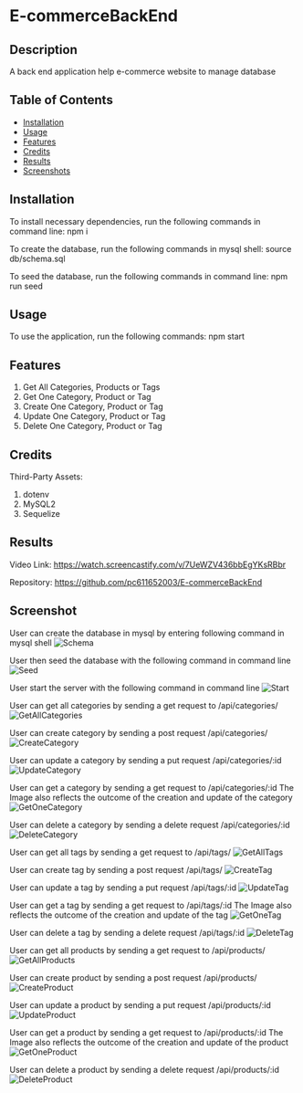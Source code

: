 # E-commerceBackEnd

## Description

A back end application help e-commerce website to manage database

## Table of Contents

* [Installation](#installation)
* [Usage](#usage)
* [Features](#features)
* [Credits](#credits)
* [Results](#results)
* [Screenshots](#screenshots)

## Installation

To install necessary dependencies, run the following commands in command line:
npm i

To create the database, run the following commands in mysql shell:
source db/schema.sql

To seed the database, run the following commands in command line:
npm run seed

## Usage

To use the application, run the following commands:
npm start

## Features

1. Get All Categories, Products or Tags
2. Get One Category, Product or Tag
3. Create One Category, Product or Tag
4. Update One Category, Product or Tag
5. Delete One Category, Product or Tag

## Credits

Third-Party Assets:
1. dotenv
2. MySQL2
3. Sequelize

## Results

Video Link: https://watch.screencastify.com/v/7UeWZV436bbEgYKsRBbr

Repository: https://github.com/pc611652003/E-commerceBackEnd

## Screenshot

User can create the database in mysql by entering following command in mysql shell
![Schema](screenshots/schema.PNG "Database Creation")

User then seed the database with the following command in command line
![Seed](screenshots/seed.PNG "Database Seeding")

User start the server with the following command in command line
![Start](screenshots/start.PNG "Server Start")

User can get all categories by sending a get request to /api/categories/
![GetAllCategories](screenshots/GetAllCategories.PNG "Get All Categories")

User can create category by sending a post request /api/categories/
![CreateCategory](screenshots/CreateCategory.PNG "Create Category")

User can update a category by sending a put request /api/categories/:id
![UpdateCategory](screenshots/UpdateCategory.PNG "Update Category")

User can get a category by sending a get request to /api/categories/:id
The Image also reflects the outcome of the creation and update of the category
![GetOneCategory](screenshots/GetOneCategory.PNG "Get One Category")

User can delete a category by sending a delete request /api/categories/:id
![DeleteCategory](screenshots/DeleteCategory.PNG "Delete Category")

User can get all tags by sending a get request to /api/tags/
![GetAllTags](screenshots/GetAllTags.PNG "Get All Tags")

User can create tag by sending a post request /api/tags/
![CreateTag](screenshots/CreateTag.PNG "Create Tag")

User can update a tag by sending a put request /api/tags/:id
![UpdateTag](screenshots/UpdateTag.PNG "Update Tag")

User can get a tag by sending a get request to /api/tags/:id
The Image also reflects the outcome of the creation and update of the tag
![GetOneTag](screenshots/GetOneTag.PNG "Get One Tag")

User can delete a tag by sending a delete request /api/tags/:id
![DeleteTag](screenshots/DeleteTag.PNG "Delete Tag")

User can get all products by sending a get request to /api/products/
![GetAllProducts](screenshots/GetAllProducts.PNG "Get All Products")

User can create product by sending a post request /api/products/
![CreateProduct](screenshots/CreateProduct.PNG "Create Product")

User can update a product by sending a put request /api/products/:id
![UpdateProduct](screenshots/UpdateProduct.PNG "Update Product")

User can get a product by sending a get request to /api/products/:id
The Image also reflects the outcome of the creation and update of the product
![GetOneProduct](screenshots/GetOneProduct.PNG "Get One Product")

User can delete a product by sending a delete request /api/products/:id
![DeleteProduct](screenshots/DeleteProduct.PNG "Delete Product")